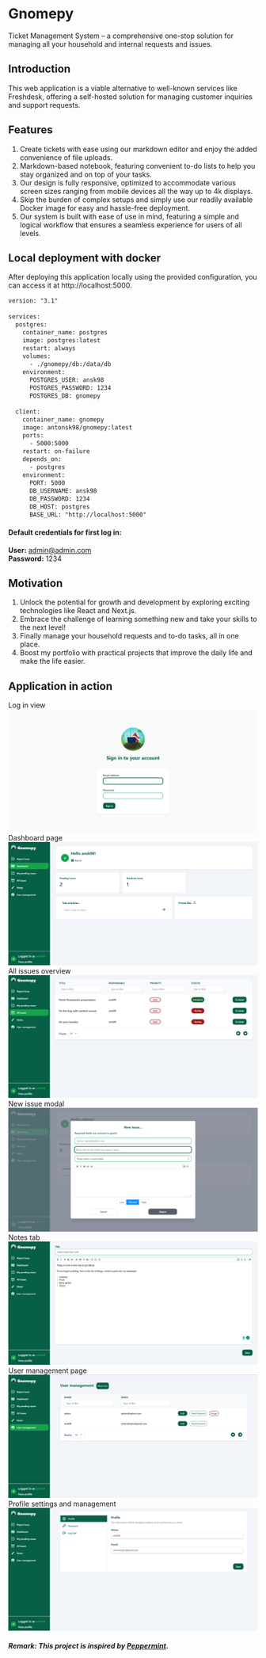 # Gnomepy
Ticket Management System – a comprehensive one-stop solution for managing all your household and internal requests and issues.

## Introduction
This web application is a viable alternative to well-known services like Freshdesk, offering a self-hosted solution for managing customer inquiries and support requests.

## Features

1. Create tickets with ease using our markdown editor and enjoy the added convenience of file uploads.
2. Markdown-based notebook, featuring convenient to-do lists to help you stay organized and on top of your tasks.
3. Our design is fully responsive, optimized to accommodate various screen sizes ranging from mobile devices all the way up to 4k displays.
4. Skip the burden of complex setups and simply use our readily available Docker image for easy and hassle-free deployment.
5. Our system is built with ease of use in mind, featuring a simple and logical workflow that ensures a seamless experience for users of all levels.

## Local deployment with docker
After deploying this application locally using the provided configuration, you can access it at http://localhost:5000.

```
version: "3.1"

services:
  postgres:
    container_name: postgres
    image: postgres:latest
    restart: always
    volumes:
      - ./gnomepy/db:/data/db
    environment:
      POSTGRES_USER: ansk98
      POSTGRES_PASSWORD: 1234
      POSTGRES_DB: gnomepy

  client:
    container_name: gnomepy
    image: antonsk98/gnomepy:latest
    ports:
      - 5000:5000
    restart: on-failure
    depends_on:
      - postgres
    environment:
      PORT: 5000
      DB_USERNAME: ansk98
      DB_PASSWORD: 1234
      DB_HOST: postgres
      BASE_URL: "http://localhost:5000"
```
#### Default credentials for first log in:
**User:** admin@admin.com
<br>
**Password:** 1234

## Motivation
1. Unlock the potential for growth and development by exploring exciting technologies like React and Next.js.
2. Embrace the challenge of learning something new and take your skills to the next level!
2. Finally manage your household requests and to-do tasks, all in one place.
3. Boost my portfolio with practical projects that improve the daily life and make the life easier.

## Application in action
Log in view
![Log in view](assets/log_in.PNG)
Dashboard page
![Dashboard page](assets/dashboard.PNG)
All issues overview
![All issues overview](assets/all_issues.PNG)
New issue modal
![New issue modal](assets/new_issue.PNG)
Notes tab
![Notes tab](assets/notes.PNG)
User management page
![User management page](assets/user_managements.PNG)
Profile settings and management
![Profile settings and management](assets/profile_management.PNG)
##### **Remark:** This project is inspired by [Peppermint](https://github.com/Peppermint-Lab/peppermint). 